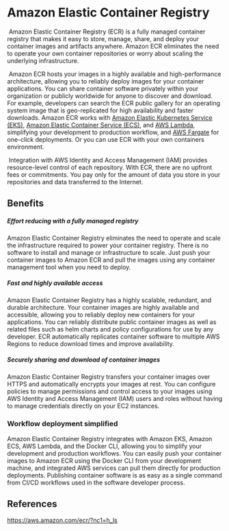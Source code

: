 # Amazon Elastic Container Registry

​	Amazon Elastic Container Registry (ECR) is a fully managed container registry that makes it easy to store, manage, share, and deploy your container images and artifacts anywhere. Amazon ECR eliminates the need to operate your own container repositories or worry about scaling the underlying infrastructure. 

​	Amazon ECR hosts your images in a highly available and high-performance architecture, allowing you to reliably deploy images for your container applications. You can share container software privately within your organization or publicly worldwide for anyone to discover and download. For example, developers can search the ECR public gallery for an operating system image that is geo-replicated for high availability and faster downloads. Amazon ECR works with [Amazon Elastic Kubernetes Service (EKS)](https://aws.amazon.com/eks/), [Amazon Elastic Container Service (ECS)](https://aws.amazon.com/ecs/), and [AWS Lambda](https://aws.amazon.com/lambda/), simplifying your development to production workflow, and [AWS Fargate](https://aws.amazon.com/fargate/) for one-click deployments. Or you can use ECR with your own containers environment.

​	Integration with AWS Identity and Access Management (IAM) provides resource-level control of each repository. With ECR, there are no upfront fees or commitments. You pay only for the amount of data you store in your repositories and data transferred to the Internet.

## Benefits

##### Effort reducing with a fully managed registry

Amazon Elastic Container Registry eliminates the need to operate and scale the infrastructure required to power your container registry. There is no software to install and manage or infrastructure to scale. Just push your container images to Amazon ECR and pull the images using any container management tool when you need to deploy.



##### Fast and highly available access

Amazon Elastic Container Registry has a highly scalable, redundant, and durable architecture. Your container images are highly available and accessible, allowing you to reliably deploy new containers for your applications. You can reliably distribute public container images as well as related files such as helm charts and policy configurations for use by any developer. ECR automatically replicates container software to multiple AWS Regions to reduce download times and improve availability. 



##### Securely sharing and download of container images

Amazon Elastic Container Registry transfers your container images over HTTPS and automatically encrypts your images at rest. You can configure policies to manage permissions and control access to your images using AWS Identity and Access Management (IAM) users and roles without having to manage credentials directly on your EC2 instances. 



### Workflow deployment simplified

Amazon Elastic Container Registry integrates with Amazon EKS, Amazon ECS, AWS Lambda, and the Docker CLI, allowing you to simplify your development and production workflows. You can easily push your container images to Amazon ECR using the Docker CLI from your development machine, and integrated AWS services can pull them directly for production deployments. Publishing container software is as easy as a single command from CI/CD workflows used in the software developer process.

## References

https://aws.amazon.com/ecr/?nc1=h_ls